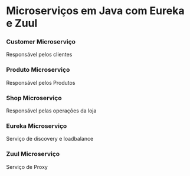 # Microserviços em Java com Eureka e Zuul


### Customer Microserviço

Responsável pelos clientes


### Produto Microserviço

Responsável pelos Produtos


### Shop Microserviço

Responsável pelas operações da loja


### Eureka Microserviço

Serviço de discovery e loadbalance

### Zuul Microserviço

Serviço de Proxy
